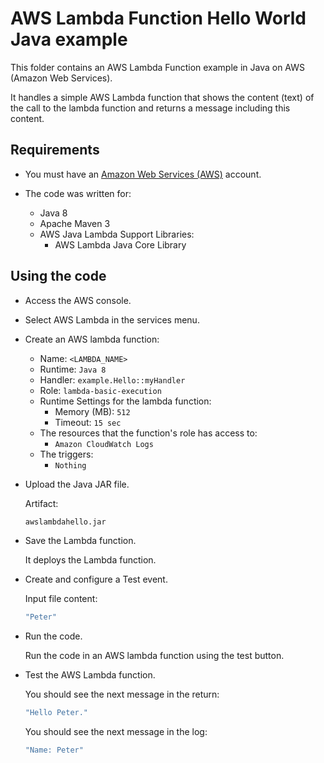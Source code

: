 # AWS Lambda Function Hello World Java example

This folder contains an AWS Lambda Function example in Java on AWS (Amazon Web Services).

It handles a simple AWS Lambda function that shows the content (text) of the call to the lambda function and returns a message including this content.

## Requirements

* You must have an [Amazon Web Services (AWS)](http://aws.amazon.com/) account.

* The code was written for:
 
  *  Java 8
  *  Apache Maven 3
  *  AWS Java Lambda Support Libraries:
     *  AWS Lambda Java Core Library

## Using the code

* Access the AWS console.

* Select AWS Lambda in the services menu.

* Create an AWS lambda function:
  * Name: `<LAMBDA_NAME>`
  * Runtime: `Java 8`
  * Handler: `example.Hello::myHandler`
  * Role: `lambda-basic-execution`
  * Runtime Settings for the lambda function:
    * Memory (MB): `512`
    * Timeout: `15 sec`
  * The resources that the function's role has access to:
    * `Amazon CloudWatch Logs`
  * The triggers:
    * `Nothing`

* Upload the Java JAR file.

  Artifact:

  ```bash
  awslambdahello.jar
  ```

* Save the Lambda function.

  It deploys the Lambda function.

* Create and configure a Test event.

  Input file content:

  ```bash
  "Peter"
  ```

* Run the code.

  Run the code in an AWS lambda function using the test button.

* Test the AWS Lambda function.

  You should see the next message in the return:

  ```bash
  "Hello Peter."
  ```

  You should see the next message in the log:

  ```bash
  "Name: Peter"
  ```
